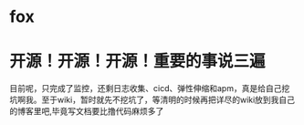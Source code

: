 # fox
# 开源！开源！开源！重要的事说三遍
目前呢，只完成了监控，还剩日志收集、cicd、弹性伸缩和apm，真是给自己挖坑啊我。至于wiki，暂时就先不挖坑了，等清明的时候再把详尽的wiki放到我自己的博客里吧,毕竟写文档要比撸代码麻烦多了
